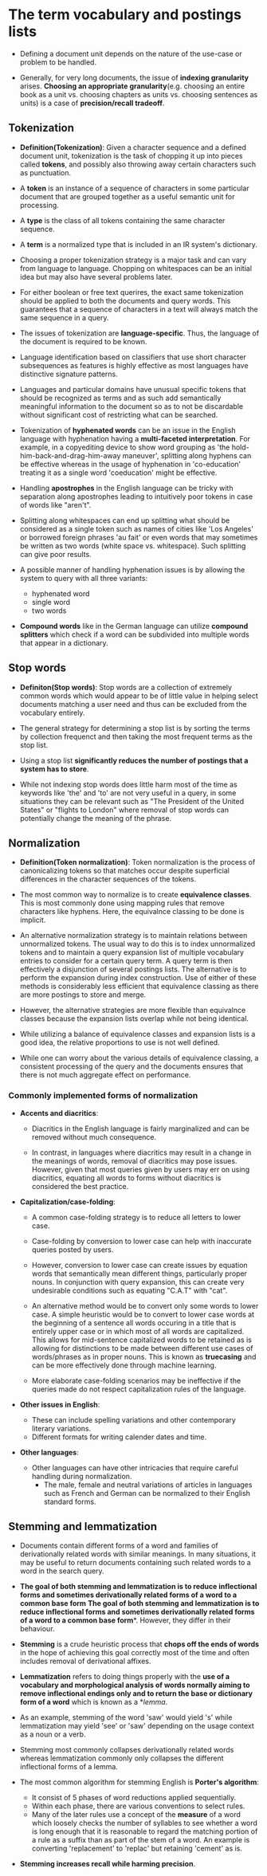 # The term vocabulary and postings lists

* Defining a document unit depends on the nature of the use-case or problem to be handled.

* Generally, for very long documents, the issue of **indexing granularity** arises. **Choosing an appropriate granularity**(e.g. choosing an entire book as a unit vs. choosing chapters as units vs. choosing sentences as units) is a case of **precision/recall tradeoff**.

## Tokenization

* **Definition(Tokenization)**: Given a character sequence and a defined document unit, tokenization is the task of chopping it up into pieces called **tokens**, and possibly also throwing away certain characters such as punctuation.

* A **token** is an instance of a sequence of characters in some particular document that are grouped together as a useful semantic unit for processing.

* A **type** is the class of all tokens containing the same character sequence.
* A **term** is a normalized type that is included in an IR system's dictionary.

* Choosing a proper tokenization strategy is a major task and can vary from language to language. Chopping on whitespaces can be an initial idea but may also have several problems later.

* For either boolean or free text querires, the exact same tokenization should be applied to both the documents and query words. This guarantees that a sequence of characters in a text will always match the same sequence in a query.

* The issues of tokenization are **language-specific**. Thus, the language of the document is required to be known.

* Language identification based on classifiers that use short character subsequences as features is highly effective as most languages have distinctive signature patterns.

* Languages and particular domains have unusual specific tokens that should be recognized as terms and as such add semantically meaningful information to the document so as to not be discardable without significant cost of restricting what can be searched.

* Tokenization of **hyphenated words** can be an issue in the English language with hyphenation having a **multi-faceted interpretation**. For example, in a copyediting device to show word grouping as 'the hold-him-back-and-drag-him-away maneuver', splitting along hyphens can be effective whereas in the usage of hyphenation in 'co-education' treating it as a single word 'coeducation' might be effective. 

* Handling **apostrophes** in the English language can be tricky with separation along apostrophes leading to intuitively poor tokens in case of words like "aren't".

* Splitting along whitespaces can end up splitting what should be considered as a single token such as names of cities like 'Los Angeles' or borrowed foreign phrases 'au fait' or even words that may sometimes be written as two words (white space vs. whitespace). Such splitting can give poor results.

* A possible manner of handling hyphenation issues is by allowing the system to query with all three variants:
	* hyphenated word
	* single word
	* two words

* **Compound words** like in the German language can utilize **compound splitters** which check if a word can be subdivided into multiple words that appear in a dictionary.

## Stop words

* **Definiton(Stop words)**: Stop words are a collection of extremely common words which would appear to be of little value in helping select documents matching a user need and thus can be excluded from the vocabulary entirely.

* The general strategy for determining a stop list is by sorting the terms by collection frequenct and then taking the most frequent terms as the stop list.

* Using a stop list **significantly reduces the number of postings that a system has to store**.

* While not indexing stop words does little harm most of the time as keywords like 'the' and 'to' are not very useful in a query, in some situations they can be relevant such as "The President of the United States" or "flights to London" where removal of stop words can potentially change the meaning of the phrase.

## Normalization

* **Definition(Token normalization)**: Token normalization is the process of canonicalizing tokens so that matches occur despite superficial differences in the character sequences of the tokens.

* The most common way to normalize is to create **equivalence classes**. This is most commonly done using mapping rules that remove characters like hyphens. Here, the equivalnce classing to be done is implicit.

* An alternative normalization strategy is to maintain relations between unnormalized tokens. The usual way to do this is to index unnormalized tokens and to maintain a query expansion list of multiple vocabulary entries to consider for a certain query term. A query term is then effectively a disjunction of several postings lists. The alternative is to perform the expansion during index construction. Use of either of these methods is considerably less efficient that equivalence classing as there are more postings to store and merge.

* However, the alternative strategies are more flexible than equivalnce classes because the expansion lists overlap while not being identical.

* While utilizing a balance of equivalence classes and expansion lists is a good idea, the relative proportions to use is not well defined.

* While one can worry about the various details of equivalence classing, a consistent processing of the query and the documents ensures that there is not much aggregate effect on performance.

### Commonly implemented forms of normalization

* **Accents and diacritics**:
	* Diacritics in the English language is fairly marginalized and can be removed without much consequence.
	
	* In contrast, in languages where diacritics may result in a change in the meanings of words, removal of diacritics may pose issues. However, given that most queries given by users may err on using diacritics, equating all words to forms without diacritics is considered the best practice.

* **Capitalization/case-folding**:
	* A common case-folding strategy is to reduce all letters to lower case.
	
	* Case-folding by conversion to lower case can help with inaccurate queries posted by users.
	
	* However, conversion to lower case can create issues by equation words that semantically mean different things, particularly proper nouns. In conjunction with query expansion, this can create very undesirable conditions such as equating "C.A.T" with "cat".
	
	* An alternative method would be to convert only some words to lower case. A simple heuristic would be to convert to lower case words at the beginning of a sentence all words occuring in a title that is entirely upper case or in which most of all words are capitalized. This allows for mid-sentence capitalized words to be retained as is allowing for distinctions to be made between different use cases of words/phrases as in proper nouns. This is known as **truecasing** and can be more effectively done through machine learning.
	
	* More elaborate case-folding scenarios may be ineffective if the queries made do not respect capitalization rules of the language.

* **Other issues in English**:
	* These can include spelling variations and other contemporary literary variations.
	* Different formats for writing calender dates and time.

* **Other languages**:
	* Other languages can have other intricacies that require careful handling during normalization. 
	  * The male, female and neutral variations of articles in languages such as French and German can be normalized to their English standard forms. 
		
## Stemming and lemmatization

* Documents contain different forms of a word and families of derivationally related words with similar meanings. In many situations, it may be useful to return documents containing such related words to a word in the search query.

* **The goal of both stemming and lemmatization is to reduce inflectional forms and sometimes derivationally related forms of a word to a common base form** **The goal of both stemming and lemmatization is to reduce inflectional forms and sometimes derivationally related forms of a word to a common base form***. However, they differ in their behaviour.

* **Stemming** is a crude heuristic process that **chops off the ends of words** in the hope of achieving this goal correctly most of the time and often includes removal of derivational affixes. 

* **Lemmatization** refers to doing things properly with the **use of a vocabulary and morphological analysis of words normally aiming to remove inflectional endings only and to return the base or dictionary form of a word** which is known as a **lemma*.

* As an example, stemming of the word 'saw' would yield 's' while lemmatization may yield 'see' or 'saw' depending on the usage context as a noun or a verb.

* Stemming most commonly collapses derivationally related words whereas lemmatization commonly only collapses the different inflectional forms of a lemma.

* The most common algorithm for stemming English is **Porter's algorithm**:
	* It consist of 5 phases of word reductions applied sequentially.
	* Within each phase, there are various conventions to select rules.
	* Many of the later rules use a concept of the **measure** of a word which loosely checks the number of syllables to see whether a word is long enough that it is reasonable to regard the matching portion of a rule as a suffix than as part of the stem of a word. An example is converting 'replacement' to 'replac' but retaining 'cement' as is.
	
* **Stemming increases recall while harming precision**.
